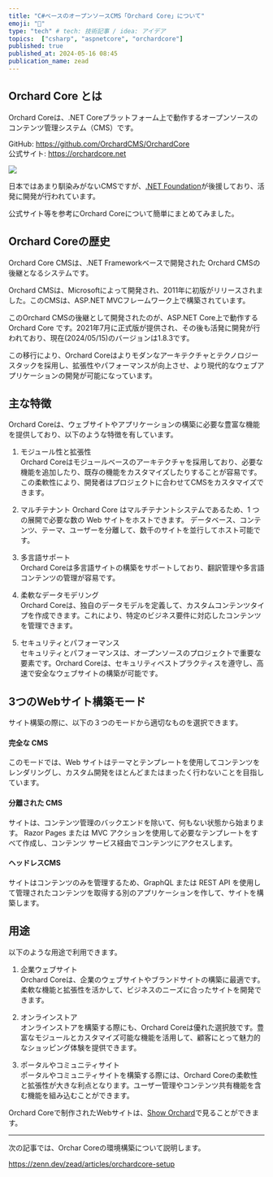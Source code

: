 ```yaml
---
title: "C#ベースのオープンソースCMS「Orchard Core」について"
emoji: "🍇"
type: "tech" # tech: 技術記事 / idea: アイデア
topics:  ["csharp", "aspnetcore", "orchardcore"]
published: true
published_at: 2024-05-16 08:45
publication_name: zead
---
```


## Orchard Core とは

Orchard Coreは、.NET Coreプラットフォーム上で動作するオープンソースのコンテンツ管理システム（CMS）です。

GitHub: https://github.com/OrchardCMS/OrchardCore  
公式サイト: https://orchardcore.net  

![](https://storage.googleapis.com/zenn-user-upload/a105fea49dbb-20240515.png)


日本ではあまり馴染みがないCMSですが、[.NET Foundation](https://dotnetfoundation.org/)が後援しており、活発に開発が行われています。

公式サイト等を参考にOrchard Coreについて簡単にまとめてみました。

## Orchard Coreの歴史

Orchard Core CMSは、.NET Frameworkベースで開発された Orchard CMSの後継となるシステムです。

Orchard CMSは、Microsoftによって開発され、2011年に初版がリリースされました。このCMSは、ASP.NET MVCフレームワーク上で構築されています。

このOrchard CMSの後継として開発されたのが、ASP.NET Core上で動作する Orchard Core です。2021年7月に正式版が提供され、その後も活発に開発が行われており、現在(2024/05/15)のバージョンは1.8.3です。

この移行により、Orchard Coreはよりモダンなアーキテクチャとテクノロジースタックを採用し、拡張性やパフォーマンスが向上させ、より現代的なウェブアプリケーションの開発が可能になっています。

## 主な特徴

Orchard Coreは、ウェブサイトやアプリケーションの構築に必要な豊富な機能を提供しており、以下のような特徴を有しています。

1. モジュール性と拡張性  
Orchard Coreはモジュールベースのアーキテクチャを採用しており、必要な機能を追加したり、既存の機能をカスタマイズしたりすることが容易です。この柔軟性により、開発者はプロジェクトに合わせてCMSをカスタマイズできます。

2. マルチテナント
Orchard Core はマルチテナントシステムであるため、1 つの展開で必要な数の Web サイトをホストできます。
データベース、コンテンツ、テーマ、ユーザーを分離して、数千のサイトを並行してホスト可能です。

3. 多言語サポート  
Orchard Coreは多言語サイトの構築をサポートしており、翻訳管理や多言語コンテンツの管理が容易です。

4. 柔軟なデータモデリング  
Orchard Coreは、独自のデータモデルを定義して、カスタムコンテンツタイプを作成できます。これにより、特定のビジネス要件に対応したコンテンツを管理できます。

5. セキュリティとパフォーマンス  
セキュリティとパフォーマンスは、オープンソースのプロジェクトで重要な要素です。Orchard Coreは、セキュリティベストプラクティスを遵守し、高速で安全なウェブサイトの構築が可能です。

## 3つのWebサイト構築モード  
サイト構築の際に、以下の３つのモードから適切なものを選択できます。

#### 完全な CMS
このモードでは、Web サイトはテーマとテンプレートを使用してコンテンツをレンダリングし、カスタム開発をほとんどまたはまったく行わないことを目指しています。

#### 分離された CMS
サイトは、コンテンツ管理のバックエンドを除いて、何もない状態から始まります。 Razor Pages または MVC アクションを使用して必要なテンプレートをすべて作成し、コンテンツ サービス経由でコンテンツにアクセスします。

#### ヘッドレスCMS
サイトはコンテンツのみを管理するため、GraphQL または REST API を使用して管理されたコンテンツを取得する別のアプリケーションを作して、サイトを構築します。

## 用途
以下のような用途で利用できます。

1. 企業ウェブサイト  
Orchard Coreは、企業のウェブサイトやブランドサイトの構築に最適です。柔軟な機能と拡張性を活かして、ビジネスのニーズに合ったサイトを開発できます。

2. オンラインストア  
オンラインストアを構築する際にも、Orchard Coreは優れた選択肢です。豊富なモジュールとカスタマイズ可能な機能を活用して、顧客にとって魅力的なショッピング体験を提供できます。

3. ポータルやコミュニティサイト  
ポータルやコミュニティサイトを構築する際には、Orchard Coreの柔軟性と拡張性が大きな利点となります。ユーザー管理やコンテンツ共有機能を含む機能を組み込むことができます。

Orchard Coreで制作されたWebサイトは、[Show Orchard](https://showorchard.com/)で見ることができます。

---
次の記事では、Orchar Coreの環境構築について説明します。

https://zenn.dev/zead/articles/orchardcore-setup

